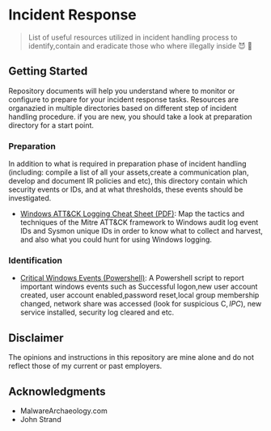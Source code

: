 # Incident Response
>  List of useful resources utilized in incident handling process to identify,contain and eradicate those who where illegally inside :smiling_imp: :gun:

## Getting Started

Repository documents will help you understand where to monitor or configure to prepare for your incident response tasks. Resources are organazied in multiple directories based on different step of incident handling procedure. if you are new, you should take a look at preparation directory for a start point.

### Preparation

In addition to what is required in preparation phase of incident handling (including: compile a list of all your assets,create a communication plan, develop and document IR policies and etc), this directory contain which security events or IDs, and at what thresholds, these events should be investigated.

- [Windows ATT&CK Logging Cheat Sheet (PDF)](https://github.com/ikhosravi/Incident-Response/blob/master/Preparation/Windows%2BATT%26CK_Logging%2BCheat%2BSheet_ver_Sept_2018.pdf): Map the tactics and techniques of the Mitre ATT&CK framework to Windows audit log event IDs and Sysmon unique IDs in order to know what to collect and harvest, and also what you could hunt for using Windows logging.

### Identification

- [Critical Windows Events (Powershell)](https://github.com/ikhosravi/Incident-Response/blob/master/Identification/check-critical-events.ps1): A Powershell script to report important windows events such as Successful logon,new user account created, user account enabled,password reset,local group membership changed, network share was accessed (look for suspicious C$,IPC$), new service installed, security log cleared and etc.

## Disclaimer

The opinions and instructions in this repository are mine alone and do not reflect those of my current or past employers. 

## Acknowledgments

* MalwareArchaeology.com
* John Strand
